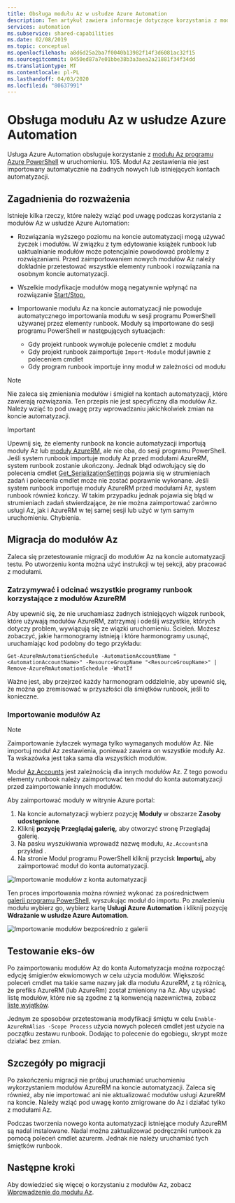 ```yaml
---
title: Obsługa modułu Az w usłudze Azure Automation
description: Ten artykuł zawiera informacje dotyczące korzystania z modułów Az w usłudze Azure Automation.
services: automation
ms.subservice: shared-capabilities
ms.date: 02/08/2019
ms.topic: conceptual
ms.openlocfilehash: a8d6d25a2ba7f0040b13982f14f3d6081ac32f15
ms.sourcegitcommit: 0450ed87a7e01bbe38b3a3aea2a21881f34f34dd
ms.translationtype: MT
ms.contentlocale: pl-PL
ms.lasthandoff: 04/03/2020
ms.locfileid: "80637991"
---
```

# <a name="az-module-support-in-azure-automation"></a>Obsługa modułu Az w usłudze Azure Automation

Usługa Azure Automation obsługuje korzystanie z [modułu Az programu Azure PowerShell](/powershell/azure/new-azureps-module-az?view=azps-1.1.0) w uruchomieniu. 105. Moduł Az zestawienia nie jest importowany automatycznie na żadnych nowych lub istniejących kontach automatyzacji. 

## <a name="considerations"></a>Zagadnienia do rozważenia

Istnieje kilka rzeczy, które należy wziąć pod uwagę podczas korzystania z modułów Az w usłudze Azure Automation:

* Rozwiązania wyższego poziomu na koncie automatyzacji mogą używać życzek i modułów. W związku z tym edytowanie książek runbook lub uaktualnianie modułów może potencjalnie powodować problemy z rozwiązaniami. Przed zaimportowaniem nowych modułów Az należy dokładnie przetestować wszystkie elementy runbook i rozwiązania na osobnym koncie automatyzacji. 

* Wszelkie modyfikacje modułów mogą negatywnie wpłynąć na rozwiązanie [Start/Stop.](automation-solution-vm-management.md) 

* Importowanie modułu Az na koncie automatyzacji nie powoduje automatycznego importowania modułu w sesji programu PowerShell używanej przez elementy runbook. Moduły są importowane do sesji programu PowerShell w następujących sytuacjach:

    * Gdy projekt runbook wywołuje polecenie cmdlet z modułu
    * Gdy projekt runbook zaimportuje `Import-Module` moduł jawnie z poleceniem cmdlet
    * Gdy program runbook importuje inny moduł w zależności od modułu

> [!NOTE]
> Nie zaleca się zmieniania modułów i śmigieł na kontach automatyzacji, które zawierają rozwiązania. Ten przepis nie jest specyficzny dla modułów Az. Należy wziąć to pod uwagę przy wprowadzaniu jakichkolwiek zmian na koncie automatyzacji.

> [!IMPORTANT]
> Upewnij się, że elementy runbook na koncie automatyzacji importują moduły Az lub [moduły AzureRM,](https://www.powershellgallery.com/packages/AzureRM/6.13.1) ale nie oba, do sesji programu PowerShell. Jeśli system runbook importuje moduły Az przed modułami AzureRM, system runbook zostanie ukończony. Jednak błąd odwołujący się do polecenia cmdlet [Get_SerializationSettings](troubleshoot/runbooks.md#get-serializationsettings) pojawia się w strumieniach zadań i polecenia cmdlet może nie zostać poprawnie wykonane. Jeśli system runbook importuje moduły AzureRM przed modułami Az, system runbook również kończy. W takim przypadku jednak pojawia się błąd w strumieniach zadań stwierdzające, że nie można zaimportować zarówno usługi Az, jak i AzureRM w tej samej sesji lub użyć w tym samym uruchomieniu. Chybienia.

## <a name="migrating-to-az-modules"></a>Migracja do modułów Az

Zaleca się przetestowanie migracji do modułów Az na koncie automatyzacji testu. Po utworzeniu konta można użyć instrukcji w tej sekcji, aby pracować z modułami.

### <a name="stop-and-unschedule-all-runbooks-that-use-azurerm-modules"></a>Zatrzymywać i odcinać wszystkie programy runbook korzystające z modułów AzureRM

Aby upewnić się, że nie uruchamiasz żadnych istniejących wiązek runbook, które używają modułów AzureRM, zatrzymaj i odeślij wszystkie, których dotyczy problem, wywiązują się ze wiązki uruchomieniu. Ścieleń. Możesz zobaczyć, jakie harmonogramy istnieją i które harmonogramy usunąć, uruchamiając kod podobny do tego przykładu:

  ```powershell-interactive
  Get-AzureRmAutomationSchedule -AutomationAccountName "<AutomationAccountName>" -ResourceGroupName "<ResourceGroupName>" | Remove-AzureRmAutomationSchedule -WhatIf
  ```

Ważne jest, aby przejrzeć każdy harmonogram oddzielnie, aby upewnić się, że można go zremisować w przyszłości dla śmiętków runbook, jeśli to konieczne.

### <a name="import-the-az-modules"></a>Importowanie modułów Az

>[!NOTE]
>Zaimportowanie żyłaczek wymaga tylko wymaganych modułów Az. Nie importuj moduł Az zestawienia, ponieważ zawiera on wszystkie moduły Az. Ta wskazówka jest taka sama dla wszystkich modułów.

Moduł [Az.Accounts](https://www.powershellgallery.com/packages/Az.Accounts/1.1.0) jest zależnością dla innych modułów Az. Z tego powodu elementy runbook należy zaimportować ten moduł do konta automatyzacji przed zaimportowanie innych modułów.

Aby zaimportować moduły w witrynie Azure portal:

1. Na koncie automatyzacji wybierz pozycję **Moduły** w obszarze **Zasoby udostępnione**. 
2. Kliknij **pozycję Przeglądaj galerię,** aby otworzyć stronę Przeglądaj galerię.  
3. Na pasku wyszukiwania wprowadź nazwę modułu, `Az.Accounts`na przykład . 
4. Na stronie Moduł programu PowerShell kliknij przycisk **Importuj,** aby zaimportować moduł do konta automatyzacji.

![Importowanie modułów z konta automatyzacji](media/az-modules/import-module.png)

Ten proces importowania można również wykonać za pośrednictwem [galerii programu PowerShell,](https://www.powershellgallery.com) wyszukując moduł do importu. Po znalezieniu modułu wybierz go, wybierz kartę **Usługi Azure Automation** i kliknij pozycję **Wdrażanie w usłudze Azure Automation**.

![Importowanie modułów bezpośrednio z galerii](media/az-modules/import-gallery.png)

## <a name="testing-your-runbooks"></a>Testowanie eks-ów

Po zaimportowaniu modułów Az do konta Automatyzacja można rozpocząć edycję śmigierów ekwiomowych w celu użycia modułów. Większość poleceń cmdlet ma takie same nazwy jak dla modułu AzureRM, z tą różnicą, że prefiks AzureRM (lub AzureRm) został zmieniony na Az. Aby uzyskać listę modułów, które nie są zgodne z tą konwencją nazewnictwa, zobacz [listę wyjątków](/powershell/azure/migrate-from-azurerm-to-az#update-cmdlets-modules-and-parameters).

Jednym ze sposobów przetestowania modyfikacji śmiętu w celu `Enable-AzureRmAlias -Scope Process` użycia nowych poleceń cmdlet jest użycie na początku zestawu runbook. Dodając to polecenie do egobiegu, skrypt może działać bez zmian.

## <a name="after-migration-details"></a>Szczegóły po migracji

Po zakończeniu migracji nie próbuj uruchamiać uruchomieniu wykorzystaniem modułów AzureRM na koncie automatyzacji. Zaleca się również, aby nie importować ani nie aktualizować modułów usługi AzureRM na koncie. Należy wziąć pod uwagę konto zmigrowane do Az i działać tylko z modułami Az. 

Podczas tworzenia nowego konta automatyzacji istniejące moduły AzureRM są nadal instalowane. Nadal można zaktualizować podręczniki runbook za pomocą poleceń cmdlet azurerm. Jednak nie należy uruchamiać tych śmiętków runbook.

## <a name="next-steps"></a>Następne kroki

Aby dowiedzieć się więcej o korzystaniu z modułów Az, zobacz [Wprowadzenie do modułu Az](/powershell/azure/get-started-azureps?view=azps-1.1.0).
